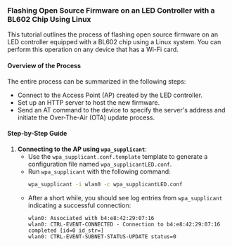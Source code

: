 ### Flashing Open Source Firmware on an LED Controller with a BL602 Chip Using Linux

This tutorial outlines the process of flashing open source firmware on an LED controller equipped with a BL602 chip using a Linux system. You can perform this operation on any device that has a Wi-Fi card.

#### Overview of the Process
The entire process can be summarized in the following steps:
- Connect to the Access Point (AP) created by the LED controller.
- Set up an HTTP server to host the new firmware.
- Send an AT command to the device to specify the server's address and initiate the Over-The-Air (OTA) update process.

#### Step-by-Step Guide

1. **Connecting to the AP using `wpa_supplicant`**:
    - Use the `wpa_supplicant.conf.template` template to generate a configuration file named `wpa_supplicantLED.conf`.
    - Run `wpa_supplicant` with the following command:
      ```bash
      wpa_supplicant -i wlan0 -c wpa_supplicantLED.conf
      ```
    - After a short while, you should see log entries from `wpa_supplicant` indicating a successful connection:
      ```
      wlan0: Associated with b4:e8:42:29:07:16
      wlan0: CTRL-EVENT-CONNECTED - Connection to b4:e8:42:29:07:16 completed [id=0 id_str=]
      wlan0: CTRL-EVENT-SUBNET-STATUS-UPDATE status=0
      ```

